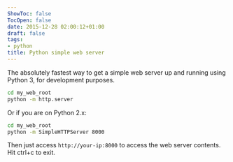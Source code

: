 ```yaml
---
ShowToc: false
TocOpen: false
date: 2015-12-28 02:00:12+01:00
draft: false
tags:
- python
title: Python simple web server
---
```


The absolutely fastest way to get a simple web server up and running using
Python 3, for development purposes.

```bash
cd my_web_root
python -m http.server
```

Or if you are on Python 2.x:

```bash
cd my_web_root
python -m SimpleHTTPServer 8000
```

Then just access `http://your-ip:8000` to access the web server contents. Hit ctrl+c to exit.